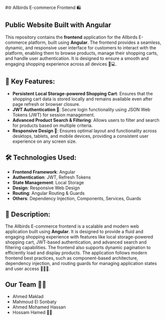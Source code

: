 
#🌐 Allbirds E-commerce Frontend  🛍️
## Public Website Built with Angular

This repository contains the **frontend** application for the Allbirds E-commerce platform, built using **Angular**. The frontend provides a seamless, dynamic, and responsive user interface for customers to interact with the platform, enabling them to browse products, manage their shopping carts, and handle user authentication. It is designed to ensure a smooth and engaging shopping experience across all devices 📱💻.

## 🚀 Key Features:
- **Persistent Local Storage-powered Shopping Cart**: Ensures that the shopping cart data is stored locally and remains available even after page refresh or browser closure.
- **JWT Authentication 🔑**: Secure login functionality using JSON Web Tokens (JWT) for session management.
- **Advanced Product Search & Filtering**: Allows users to filter and search for products based on multiple criteria.
- **Responsive Design 📐**: Ensures optimal layout and functionality across desktops, tablets, and mobile devices, providing a consistent user experience on any screen size.

## 🛠️ Technologies Used:
- **Frontend Framework**: Angular
- **Authentication**: JWT, Refresh Tokens
- **State Management**: Local Storage
- **Design**: Responsive Web Design
- **Routing**: Angular Routing & Guards
- **Others**: Dependency Injection, Components, Services, Guards

## 💬 Description:
The Allbirds E-commerce frontend is a scalable and modern web application built using **Angular**. It is designed to provide a fluid and engaging shopping experience with features like local storage-powered shopping cart, JWT-based authentication, and advanced search and filtering capabilities. The frontend also supports dynamic pagination to efficiently load and display products. The application follows modern frontend best practices, such as component-based architecture, dependency injection, and routing guards for managing application states and user access 🚀👨‍💻.

## Our Team 🙌💼
- Ahmed Maklad
- Mahmoud El Sonbaty
- Ahmed Mohamed Hassan
- Hossam Hamed 🙌💼
